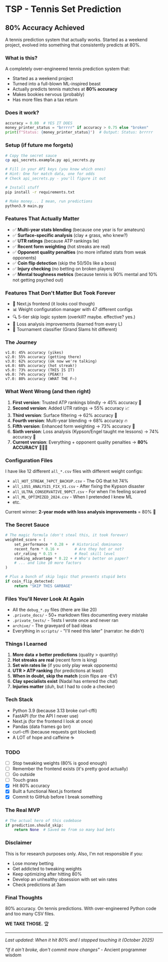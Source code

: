# TSP - Tennis Set Prediction

## 80% Accuracy Achieved

A tennis prediction system that actually works. Started as a weekend project, evolved into something that consistently predicts at 80%.

### What is this?

A completely over-engineered tennis prediction system that:
- Started as a weekend project
- Turned into a full-blown ML-inspired beast
- Actually predicts tennis matches at **80% accuracy**
- Makes bookies nervous (probably)
- Has more files than a tax return

### Does it work?

```python
accuracy = 0.80  # YES IT DOES
money_printer_status = "brrrrr" if accuracy > 0.75 else "broken"
print(f"Status: {money_printer_status}")  # Output: Status: brrrrr
```

### Setup (if future me forgets)

```bash
# Copy the secret sauce
cp api_secrets.example.py api_secrets.py

# Fill in your API keys (you know which ones)
# Hint: One for match data, one for odds
# Check api_secrets.py - you'll figure it out

# Install stuff
pip install -r requirements.txt

# Make money... I mean, run predictions
python3.9 main.py
```

### Features That Actually Matter

- ✅ **Multi-year stats blending** (because one year is for amateurs)
- ✅ **Surface-specific analysis** (clay ≠ grass, who knew?)
- ✅ **UTR ratings** (because ATP rankings lie)
- ✅ **Recent form weighting** (hot streaks are real)
- ✅ **Opponent quality penalties** (no more inflated stats from weak opponents)
- ✅ **Coin flip detection** (skip the 50/50s like a boss)
- ✅ **Injury checking** (no betting on broken players)
- ✅ **Mental toughness metrics** (because tennis is 90% mental and 10% not getting psyched out)

### Features That Don't Matter But Took Forever

- 🎨 Next.js frontend (it looks cool though)
- 📊 Weight configuration manager with 47 different configs
- 🔍 5-tier skip logic system (overkill? maybe. effective? yes.)
- 📝 Loss analysis improvements (learned from every L)
- 🎯 Tournament classifier (Grand Slams hit different)

### The Journey

```
v1.0: 45% accuracy (yikes)
v2.0: 55% accuracy (getting there)
v3.0: 62% accuracy (ok now we're talking)
v4.0: 68% accuracy (hot streak!)
v5.0: 73% accuracy (THIS IS IT)
v6.0: 74% accuracy (PEAK!)
v7.0: 80% accuracy (WHAT THE F—)
```

### What Went Wrong (and then right)

1. **First version**: Trusted ATP rankings blindly → 45% accuracy 🤡
2. **Second version**: Added UTR ratings → 55% accuracy 📈
3. **Third version**: Surface filtering → 62% accuracy 🎾
4. **Fourth version**: Multi-year blending → 68% accuracy 🔥
5. **Fifth version**: Enhanced form weighting → 73% accuracy 💪
6. **Sixth version**: Loss analysis (Kypson/Engel taught me lessons) → 74% accuracy 🧠
7. **Current version**: Everything + opponent quality penalties → **80% ACCURACY** 🚀🚀🚀

### Configuration Files

I have like 12 different `all_*.csv` files with different weight configs:
- `all_HOT_STREAK_74PCT_BACKUP.csv` - The OG that hit 74%
- `all_LOSS_ANALYSIS_FIX_V1.csv` - After fixing the Kypson disaster
- `all_ULTRA_CONSERVATIVE_90PCT.csv` - For when I'm feeling scared
- `all_ML_OPTIMIZED_2024.csv` - When I pretended I knew ML
- etc.

Current winner: **2-year mode with loss analysis improvements** = 80% 👑

### The Secret Sauce

```python
# The magic formula (don't steal this, it took forever)
weighted_score = (
    set_performance * 0.28 +  # Historical dominance
    recent_form * 0.16 +       # Are they hot or not?
    utr_rating * 0.15 +        # Real skill level
    ranking_advantage * 0.22 + # Who's better on paper?
    # ... and like 10 more factors
)

# Plus a bunch of skip logic that prevents stupid bets
if coin_flip_detected:
    return "SKIP THIS GARBAGE"
```

### Files You'll Never Look At Again

- All the `debug_*.py` files (there are like 20)
- `.private_docs/` - 50+ markdown files documenting every mistake
- `.private_tests/` - Tests I wrote once and never ran
- `archive/` - The graveyard of bad ideas
- Everything in `scripts/` - "I'll need this later" (narrator: he didn't)

### Things I Learned

1. **More data ≠ better predictions** (quality > quantity)
2. **Hot streaks are real** (recent form is king)
3. **Set win rates lie** (if you only play weak opponents)
4. **UTR > ATP ranking** (for predictions at least)
5. **When in doubt, skip the match** (coin flips are -EV)
6. **Clay specialists exist** (Nadal has entered the chat)
7. **Injuries matter** (duh, but I had to code a checker)

### Tech Stack

- Python 3.9 (because 3.13 broke curl-cffi)
- FastAPI (for the API I never use)
- Next.js (for the frontend I look at once)
- Pandas (data frames go brr)
- curl-cffi (because requests got blocked)
- A LOT of hope and caffeine ☕

### TODO

- [ ] Stop tweaking weights (80% is good enough)
- [ ] Remember the frontend exists (it's pretty good actually)
- [ ] Go outside
- [ ] Touch grass
- [x] Hit 80% accuracy
- [x] Built a functional Next.js frontend
- [x] Commit to GitHub before I break something

### The Real MVP

```python
# The actual hero of this codebase
if prediction.should_skip:
    return None  # Saved me from so many bad bets
```

### Disclaimer

This is for research purposes only. Also, I'm not responsible if you:
- Lose money betting
- Get addicted to tweaking weights
- Keep optimizing after hitting 80%
- Develop an unhealthy obsession with set win rates
- Check predictions at 3am

### Final Thoughts

80% accuracy. On tennis predictions. With over-engineered Python code and too many CSV files.

**WE TAKE THOSE.** 🏆

---

*Last updated: When it hit 80% and I stopped touching it (October 2025)*

*"If it ain't broke, don't commit more changes"* - Ancient programmer wisdom
